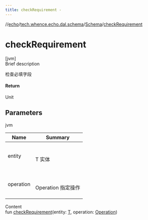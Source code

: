 ```yaml
---
title: checkRequirement -
---
```

//[echo](../../index.md)/[tech.whence.echo.dal.schema](../index.md)/[Schema](index.md)/[checkRequirement](check-requirement.md)



# checkRequirement  
[jvm]  
Brief description  


检查必填字段



#### Return  


Unit



## Parameters  
  
jvm  
  
|  Name|  Summary| 
|---|---|
| entity| <br><br>T 实体<br><br>
| operation| <br><br>Operation 指定操作<br><br>
  
  
Content  
fun [checkRequirement](check-requirement.md)(entity: [T](index.md), operation: [Operation](../../tech.whence.echo.dal.dao/-operation/index.md))  



